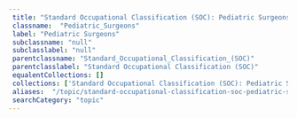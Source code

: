 ```yaml
--- 
 title: "Standard Occupational Classification (SOC): Pediatric Surgeons" 
 classname:  "Pediatric_Surgeons" 
 label: "Pediatric Surgeons" 
 subclassname: "null" 
 subclasslabel: "null" 
 parentclassname: "Standard_Occupational_Classification_(SOC)" 
 parentclasslabel: "Standard Occupational Classification (SOC)" 
 equalentCollections: [] 
 collections: ['Standard Occupational Classification (SOC): Pediatric Surgeons']
 aliases:  "/topic/standard-occupational-classification-soc-pediatric-surgeons"  
 searchCategory: "topic" 
---
```

